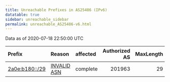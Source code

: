 ```yaml
---
title: Unreachable Prefixes in AS25486 (IPv6)
datatable: true
sidebar: unreachable_sidebar
permalink: unreachable_AS25486-v6.html
---
```


Data as of 2020-07-18 22:50:00 UTC


<div class="datatable-begin"></div>

| Prefix                                                 | Reason                                                                                                | affected   |   Authorized AS |   MaxLength | Anchor                                         |   unreachable /48s |
|:-------------------------------------------------------|:------------------------------------------------------------------------------------------------------|:-----------|----------------:|------------:|:-----------------------------------------------|-------------------:|
| [2a0e:b180::/29](https://stat.ripe.net/2a0e:b180::/29) | [INVALID ASN](https://rpki-validator.ripe.net/announcement-preview?asn=AS25486&prefix=2a0e:b180::/29) | complete   |          201963 |          29 | [RIPE](unreachable_RIPE_NCC_RPKI_Root-v6.html) |             524288 |

<div class="datatable-end"></div>